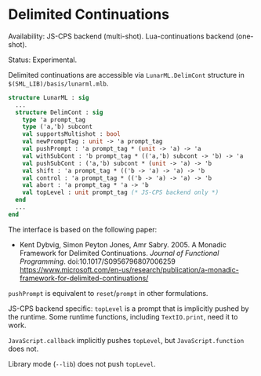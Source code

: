 # Delimited Continuations

Availability: JS-CPS backend (multi-shot). Lua-continuations backend (one-shot).

Status: Experimental.

Delimited continuations are accessible via `LunarML.DelimCont` structure in `$(SML_LIB)/basis/lunarml.mlb`.

```sml
structure LunarML : sig
  ...
  structure DelimCont : sig
    type 'a prompt_tag
    type ('a,'b) subcont
    val supportsMultishot : bool
    val newPromptTag : unit -> 'a prompt_tag
    val pushPrompt : 'a prompt_tag * (unit -> 'a) -> 'a
    val withSubCont : 'b prompt_tag * (('a,'b) subcont -> 'b) -> 'a
    val pushSubCont : ('a,'b) subcont * (unit -> 'a) -> 'b
    val shift : 'a prompt_tag * (('b -> 'a) -> 'a) -> 'b
    val control : 'a prompt_tag * (('b -> 'a) -> 'a) -> 'b
    val abort : 'a prompt_tag * 'a -> 'b
    val topLevel : unit prompt_tag (* JS-CPS backend only *)
  end
  ...
end
```

The interface is based on the following paper:

* Kent Dybvig, Simon Peyton Jones, Amr Sabry. 2005. A Monadic Framework for Delimited Continuations. *Journal of Functional Programming*. doi:10.1017/S0956796807006259 <https://www.microsoft.com/en-us/research/publication/a-monadic-framework-for-delimited-continuations/>

`pushPrompt` is equivalent to `reset`/`prompt` in other formulations.

JS-CPS backend specific: `topLevel` is a prompt that is implicitly pushed by the runtime. Some runtime functions, including `TextIO.print`, need it to work.

`JavaScript.callback` implicitly pushes `topLevel`, but `JavaScript.function` does not.

Library mode (`--lib`) does not push `topLevel`.
